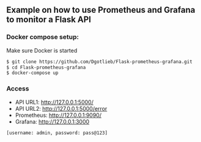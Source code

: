 ## Example on how to use Prometheus and Grafana to monitor a Flask API


### Docker compose setup:

Make sure Docker is started 

``` bash
$ git clone https://github.com/Dgotlieb/Flask-prometheus-grafana.git
$ cd Flask-prometheus-grafana
$ docker-compose up
```

### Access

* API URL1: http://127.0.0.1:5000/
* API URL2: http://127.0.0.1:5000/error
* Prometheus: http://127.0.0.1:9090/
* Grafana: http://127.0.0.1:3000   

`[username: admin, password: pass@123]`
